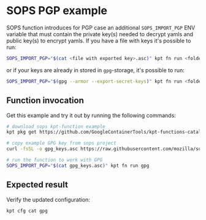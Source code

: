 # SOPS PGP example

SOPS function introduces for PGP case an additional `SOPS_IMPORT_PGP` ENV variable
that must contain the private key(s) needed to decrypt yamls and public key(s) to
encrypt yamls. If you have a file with keys it's possible to run:

```sh
SOPS_IMPORT_PGP="$(cat <file with exported key>.asc)" kpt fn run <folder>
```

or if your keys are already in stored in `gpg`-storage, it's possible to run:

```sh
SOPS_IMPORT_PGP="$(gpg --armor --export-secret-keys)" kpt fn run <folder>
```

## Function invocation

Get this example and try it out by running the following commands:

```sh
# download sops kpt-function example
kpt pkg get https://github.com/GoogleContainerTools/kpt-functions-catalog.git/examples/contrib/sops/gpg .

# copy example GPG key from sops project
curl -fsSL -o gpg_keys.asc https://raw.githubusercontent.com/mozilla/sops/master/pgp/sops_functional_tests_key.asc

# run the function to work with GPG
SOPS_IMPORT_PGP="$(cat gpg_keys.asc)" kpt fn run gpg
```

## Expected result

Verify the updated configuration:

```sh
kpt cfg cat gpg
```
